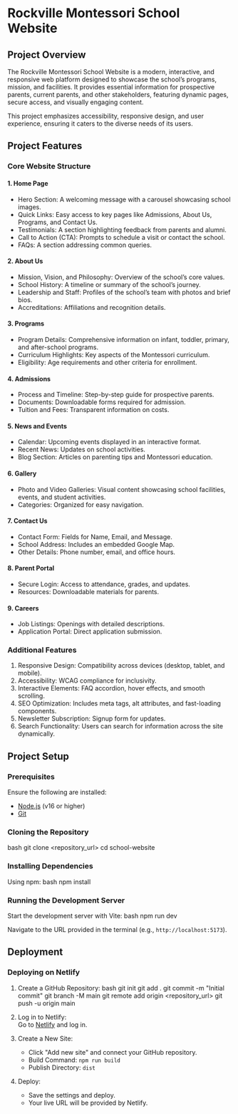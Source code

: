 # Rockville Montessori School Website

## Project Overview
The Rockville Montessori School Website is a modern, interactive, and responsive web platform designed to showcase the school’s programs, mission, and facilities. It provides essential information for prospective parents, current parents, and other stakeholders, featuring dynamic pages, secure access, and visually engaging content.  

This project emphasizes accessibility, responsive design, and user experience, ensuring it caters to the diverse needs of its users.

## Project Features

### Core Website Structure
#### 1. Home Page
- Hero Section: A welcoming message with a carousel showcasing school images.
- Quick Links: Easy access to key pages like Admissions, About Us, Programs, and Contact Us.
- Testimonials: A section highlighting feedback from parents and alumni.
- Call to Action (CTA): Prompts to schedule a visit or contact the school.
- FAQs: A section addressing common queries.

#### 2. About Us
- Mission, Vision, and Philosophy: Overview of the school’s core values.
- School History: A timeline or summary of the school’s journey.
- Leadership and Staff: Profiles of the school’s team with photos and brief bios.
- Accreditations: Affiliations and recognition details.

#### 3. Programs
- Program Details: Comprehensive information on infant, toddler, primary, and after-school programs.
- Curriculum Highlights: Key aspects of the Montessori curriculum.
- Eligibility: Age requirements and other criteria for enrollment.

#### 4. Admissions
- Process and Timeline: Step-by-step guide for prospective parents.
- Documents: Downloadable forms required for admission.
- Tuition and Fees: Transparent information on costs.

#### 5. News and Events
- Calendar: Upcoming events displayed in an interactive format.
- Recent News: Updates on school activities.
- Blog Section: Articles on parenting tips and Montessori education.

#### 6. Gallery
- Photo and Video Galleries: Visual content showcasing school facilities, events, and student activities.
- Categories: Organized for easy navigation.

#### 7. Contact Us
- Contact Form: Fields for Name, Email, and Message.
- School Address: Includes an embedded Google Map.
- Other Details: Phone number, email, and office hours.

#### 8. Parent Portal
- Secure Login: Access to attendance, grades, and updates.
- Resources: Downloadable materials for parents.

#### 9. Careers
- Job Listings: Openings with detailed descriptions.
- Application Portal: Direct application submission.

### Additional Features
1. Responsive Design: Compatibility across devices (desktop, tablet, and mobile).
2. Accessibility: WCAG compliance for inclusivity.
3. Interactive Elements: FAQ accordion, hover effects, and smooth scrolling.
4. SEO Optimization: Includes meta tags, alt attributes, and fast-loading components.
5. Newsletter Subscription: Signup form for updates.
6. Search Functionality: Users can search for information across the site dynamically.

## Project Setup

### Prerequisites
Ensure the following are installed:
- [Node.js](https://nodejs.org/) (v16 or higher)
- [Git](https://git-scm.com/)

### Cloning the Repository
bash
git clone <repository_url>
cd school-website


### Installing Dependencies
Using npm:
bash
npm install

### Running the Development Server
Start the development server with Vite:
bash
npm run dev

Navigate to the URL provided in the terminal (e.g., `http://localhost:5173`).

## Deployment

### Deploying on Netlify
1. Create a GitHub Repository:
   bash
   git init
   git add .
   git commit -m "Initial commit"
   git branch -M main
   git remote add origin <repository_url>
   git push -u origin main

2. Log in to Netlify:  
   Go to [Netlify](https://www.netlify.com/) and log in.

3. Create a New Site:  
   - Click "Add new site" and connect your GitHub repository.
   - Build Command: `npm run build`
   - Publish Directory: `dist`

4. Deploy:  
   - Save the settings and deploy.
   - Your live URL will be provided by Netlify.

